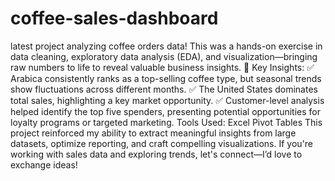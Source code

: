 # coffee-sales-dashboard
latest project analyzing coffee orders data! This was a hands-on exercise in data cleaning, exploratory data analysis (EDA), and visualization—bringing raw numbers to life to reveal valuable business insights.
📌 Key Insights:
 ✅ Arabica consistently ranks as a top-selling coffee type, but seasonal trends show fluctuations across different months.
 ✅ The United States dominates total sales, highlighting a key market opportunity.
 ✅ Customer-level analysis helped identify the top five spenders, presenting potential opportunities for loyalty programs or targeted marketing.
Tools Used: Excel Pivot Tables
This project reinforced my ability to extract meaningful insights from large datasets, optimize reporting, and craft compelling visualizations. If you're working with sales data and exploring trends, let's connect—I’d love to exchange ideas!
